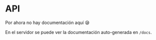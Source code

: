 # API

Por ahora no hay documentación aquí 😪

En el servidor se puede ver la documentación auto-generada en `/docs`.
